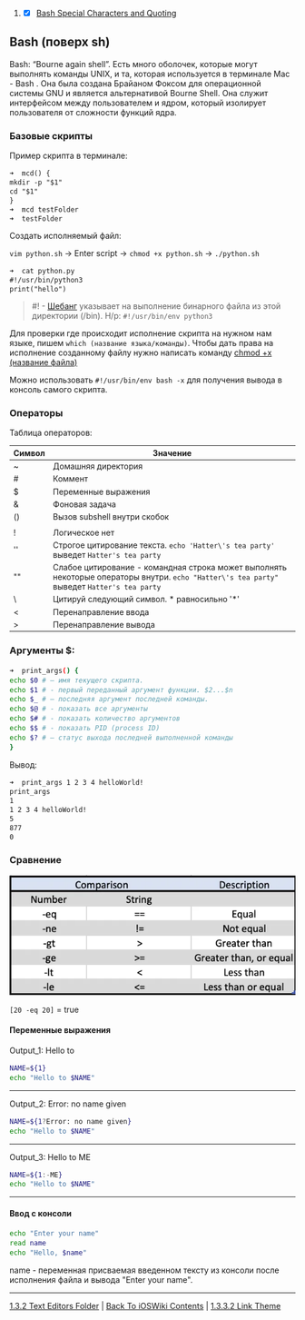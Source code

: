 1. - [x] [Bash Special Characters and Quoting](https://www.oreilly.com/library/view/learning-the-bash/1565923472/ch01s09.html)

## Bash (поверх sh)

Bash: “Bourne again shell”. Есть много оболочек, которые могут выполнять команды UNIX, и та, которая используется в терминале Mac - Bash .
Она была создана Брайаном Фоксом для операционной системы GNU и является альтернативой Bourne Shell. Она служит интерфейсом между пользователем и ядром, который изолирует пользователя от сложности функций ядра.


### Базовые скрипты

Пример скрипта в терминале:

```console
➜  mcd() {
mkdir -p "$1"
cd "$1"
}
➜  mcd testFolder
➜  testFolder 
```

Создать исполняемый файл:

`vim python.sh` -> Enter script -> `chmod +x python.sh` -> `./python.sh`

```console
➜  cat python.py 
#!/usr/bin/python3
print("hello")
```


> #! - [Шебанг](https://ru.wikipedia.org/wiki/%D0%A8%D0%B5%D0%B1%D0%B0%D0%BD%D0%B3_(Unix)) указывает на выполнение бинарного файла из этой директории (/bin). Н/р: `#!/usr/bin/env python3`

Для проверки где происходит исполнение скрипта на нужном нам языке, пишем `which (название языка/команды)`. Чтобы дать права на исполнение созданному файлу нужно написать команду [chmod +x (название файла)](./1.3.3.3%20Chmod.md  )

Можно использовать `#!/usr/bin/env bash -x` для получения вывода в консоль самого скрипта.

### Операторы

Таблица операторов:

| Cимвол | Значение |
| ------------- |------------------|
| ~ | Домашняя директория |
| # | Коммент |
| $ | Переменные выражения |
| & | Фоновая задача |
| () | Вызов subshell внутри скобок |
| | | Или |
| ! | Логическое нет |
| '' | Строгое цитирование текста. `echo 'Hatter\'s tea party'` выведет `Hatter's tea party` |
| "" | Слабое цитирование - командная строка может выполнять некоторые операторы внутри. `echo "Hatter\'s tea party"` выведет `Hatter's tea party` |
| \ | Цитируй следующий символ. \* равносильно '*' |
| < | Перенаправление ввода |
| > | Перенаправление вывода |

### Аргументы $:

```bash
➜  print_args() {
echo $0 # — имя текущего скрипта.
echo $1 # - первый переданный аргумент функции. $2...$n
echo $_ # — последняя аргумент последней команды.
echo $@ # - показать все аргументы
echo $# # - показать количество аргументов
echo $$ # - показать PID (process ID)
echo $? # — статус выхода последней выполненной команды
}
```
Вывод:
```console
➜  print_args 1 2 3 4 helloWorld!
print_args
1
1 2 3 4 helloWorld!
5
877
0
```

### Сравнение

![Photo](https://github.com/eldaroid/pictures/blob/master/iOSWiki/Common/BashComparison.png?raw=true)

`[20 -eq 20]` = true

#### Переменные выражения

Output_1: Hello to 

```bash
NAME=${1}
echo "Hello to $NAME"
```

---

Output_2: Error: no name given

```bash
NAME=${1?Error: no name given}
echo "Hello to $NAME"
```

---

Output_3: Hello to ME

```bash
NAME=${1:-ME}
echo "Hello to $NAME"
```

---

#### Ввод с консоли

```bash
echo "Enter your name"
read name
echo "Hello, $name"
```

name - переменная присваемая введенном тексту из консоли после исполнения файла и вывода "Enter your name".

---

[1.3.2 Text Editors Folder](../1.3.2%20TextEditors/) | [Back To iOSWiki Contents](https://github.com/eldaroid/iOSWiki) |  [1.3.3.2 Link Theme](./1.3.3.2%20Link(ln).md)
